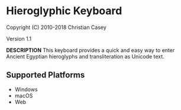 Hieroglyphic Keyboard
=====================

Copyright (C) 2010-2018 Christian Casey

Version 1.1

__DESCRIPTION__
This keyboard provides a quick and easy way to enter Ancient Egyptian hieroglyphs and transliteration as Unicode text.

Supported Platforms
-------------------
 * Windows
 * macOS
 * Web
